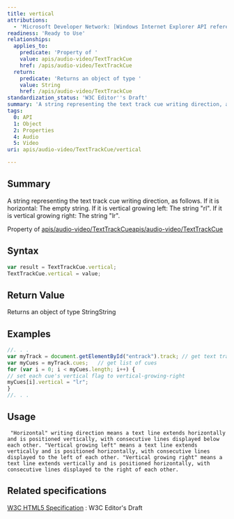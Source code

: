 ```yaml
---
title: vertical
attributions:
  - 'Microsoft Developer Network: [Windows Internet Explorer API reference Article](http://msdn.microsoft.com/en-us/library/ie/hh828809%28v=vs.85%29.aspx)'
readiness: 'Ready to Use'
relationships:
  applies_to:
    predicate: 'Property of '
    value: apis/audio-video/TextTrackCue
    href: /apis/audio-video/TextTrackCue
  return:
    predicate: 'Returns an object of type '
    value: String
    href: /apis/audio-video/TextTrackCue
standardization_status: 'W3C Editor''s Draft'
summary: 'A string representing the text track cue writing direction, as follows. If it is horizontal: The empty string. If it is vertical growing left: The string &quot;rl&quot;. If it is vertical growing right: The string &quot;lr&quot;.'
tags:
  0: API
  1: Object
  2: Properties
  4: Audio
  5: Video
uri: apis/audio-video/TextTrackCue/vertical

---
```

## Summary

A string representing the text track cue writing direction, as follows. If it is horizontal: The empty string. If it is vertical growing left: The string &quot;rl&quot;. If it is vertical growing right: The string &quot;lr&quot;.

Property of [apis/audio-video/TextTrackCue](/apis/audio-video/TextTrackCue)[apis/audio-video/TextTrackCue](/apis/audio-video/TextTrackCue)

## Syntax

``` js
var result = TextTrackCue.vertical;
TextTrackCue.vertical = value;
```

## Return Value

Returns an object of type StringString

## Examples

``` js
//. . .
var myTrack = document.getElementById("entrack").track; // get text track from track element
var myCues = myTrack.cues;   // get list of cues
for (var i = 0; i < myCues.length; i++) {
// set each cue's vertical flag to vertical-growing-right
myCues[i].vertical = "lr";
}
//. . .
```

## Usage

     "Horizontal" writing direction means a text line extends horizontally and is positioned vertically, with consecutive lines displayed below each other. "Vertical growing left" means a text line extends vertically and is positioned horizontally, with consecutive lines displayed to the left of each other. "Vertical growing right" means a text line extends vertically and is positioned horizontally, with consecutive lines displayed to the right of each other.

## Related specifications

[W3C HTML5 Specification](http://dev.w3.org/html5/spec/single-page.html)
:   W3C Editor's Draft
